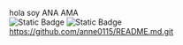 hola soy ANA AMA
<br>
![Static Badge](https://img.shields.io/badge/-Logo-color?style=flat&logo=Logo&link=url)
![Static Badge](https://img.shields.io/badge/-LinkedIn-blue?style=flat&logo=Linkedin&label=Linkedin&link=https%3A%2F%2Fwww.linkedin.com%2Fin%2Fjohn-su%25C3%25A1rez-p%25C3%25A9rez-9a3b07168%2F)
<br>
https://github.com/anne0115/README.md.git
